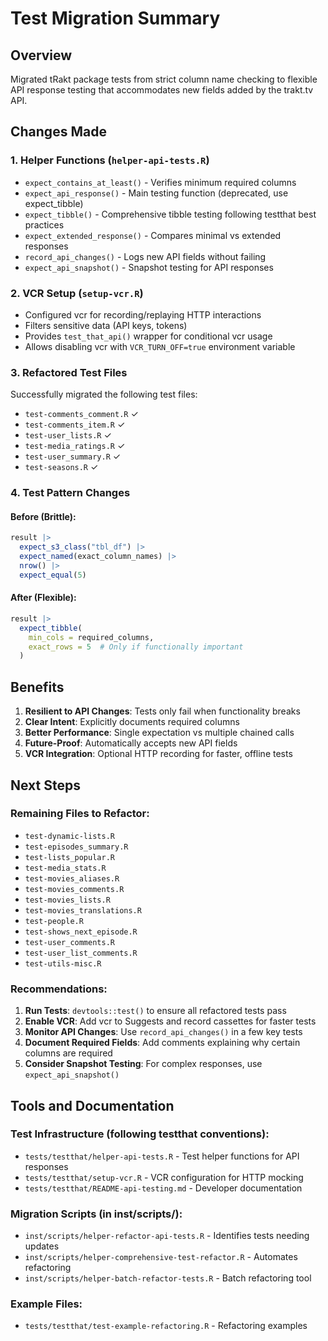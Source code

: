 # Test Migration Summary

## Overview

Migrated tRakt package tests from strict column name checking to flexible API response testing that accommodates new fields added by the trakt.tv API.

## Changes Made

### 1. Helper Functions (`helper-api-tests.R`)
- `expect_contains_at_least()` - Verifies minimum required columns
- `expect_api_response()` - Main testing function (deprecated, use expect_tibble)
- `expect_tibble()` - Comprehensive tibble testing following testthat best practices
- `expect_extended_response()` - Compares minimal vs extended responses
- `record_api_changes()` - Logs new API fields without failing
- `expect_api_snapshot()` - Snapshot testing for API responses

### 2. VCR Setup (`setup-vcr.R`)
- Configured vcr for recording/replaying HTTP interactions
- Filters sensitive data (API keys, tokens)
- Provides `test_that_api()` wrapper for conditional vcr usage
- Allows disabling vcr with `VCR_TURN_OFF=true` environment variable

### 3. Refactored Test Files
Successfully migrated the following test files:
- `test-comments_comment.R` ✓
- `test-comments_item.R` ✓
- `test-user_lists.R` ✓
- `test-media_ratings.R` ✓
- `test-user_summary.R` ✓
- `test-seasons.R` ✓

### 4. Test Pattern Changes

#### Before (Brittle):
```r
result |>
  expect_s3_class("tbl_df") |>
  expect_named(exact_column_names) |>
  nrow() |>
  expect_equal(5)
```

#### After (Flexible):
```r
result |>
  expect_tibble(
    min_cols = required_columns,
    exact_rows = 5  # Only if functionally important
  )
```

## Benefits

1. **Resilient to API Changes**: Tests only fail when functionality breaks
2. **Clear Intent**: Explicitly documents required columns
3. **Better Performance**: Single expectation vs multiple chained calls
4. **Future-Proof**: Automatically accepts new API fields
5. **VCR Integration**: Optional HTTP recording for faster, offline tests

## Next Steps

### Remaining Files to Refactor:
- `test-dynamic-lists.R`
- `test-episodes_summary.R`
- `test-lists_popular.R`
- `test-media_stats.R`
- `test-movies_aliases.R`
- `test-movies_comments.R`
- `test-movies_lists.R`
- `test-movies_translations.R`
- `test-people.R`
- `test-shows_next_episode.R`
- `test-user_comments.R`
- `test-user_list_comments.R`
- `test-utils-misc.R`

### Recommendations:

1. **Run Tests**: `devtools::test()` to ensure all refactored tests pass
2. **Enable VCR**: Add vcr to Suggests and record cassettes for faster tests
3. **Monitor API Changes**: Use `record_api_changes()` in a few key tests
4. **Document Required Fields**: Add comments explaining why certain columns are required
5. **Consider Snapshot Testing**: For complex responses, use `expect_api_snapshot()`

## Tools and Documentation

### Test Infrastructure (following testthat conventions):
- `tests/testthat/helper-api-tests.R` - Test helper functions for API responses
- `tests/testthat/setup-vcr.R` - VCR configuration for HTTP mocking
- `tests/testthat/README-api-testing.md` - Developer documentation

### Migration Scripts (in inst/scripts/):
- `inst/scripts/helper-refactor-api-tests.R` - Identifies tests needing updates
- `inst/scripts/helper-comprehensive-test-refactor.R` - Automates refactoring
- `inst/scripts/helper-batch-refactor-tests.R` - Batch refactoring tool

### Example Files:
- `tests/testthat/test-example-refactoring.R` - Refactoring examples